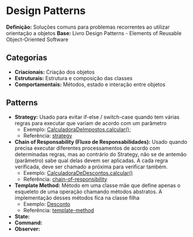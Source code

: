 # Design Patterns

**Definição:** Soluções comuns para problemas recorrentes ao utilizar orientação a objetos
**Base:** Livro Design Patterns - Elements of Reusable Object-Oriented Software

## Categorias

- **Criacionais:** Criação dos objetos
- **Estruturais:** Estrutura e composição das classes
- **Comportamentais:** Métodos, estado e interação entre objetos

## Patterns

- **Strategy:** Usado para evitar if-else / switch-case quando tem várias regras para executar que variam de acordo com um parâmetro
  - Exemplo: [CalculadoraDeImpostos.calcular();](https://github.com/fabiopsouza/learning-design-patterns/blob/main/loja/src/br/com/loja/alura/imposto/CalculadoraDeImpostos.java)
  - Referência: [strategy](https://refactoring.guru/design-patterns/strategy)
- **Chain of Responsability (Fluxo de Responsabilidades):** Usado quando precisa executar diferentes processamentos de acordo com determinadas regras, mas ao contrário do Strategy, não se de antemão (parâmetro) sabe qual delas devem ser aplicadas. A cada regra verificada, deve ser chamado a próxima para verificar também. 
  - Exemplo: [CalculadoraDeDescontos.calcular()](https://github.com/fabiopsouza/learning-design-patterns/blob/main/loja/src/br/com/loja/alura/desconto/CalculadoraDeDescontos.java)
  - Referência: [chain-of-responsibility](https://refactoring.guru/design-patterns/chain-of-responsibility)
- **Template Method:** Método em uma classe mãe que define apenas o esqueleto de uma operação chamando métodos abstratos. A implementação desses métodos fica na classe filha
	- Exemplo: [Desconto](https://github.com/fabiopsouza/learning-design-patterns/blob/main/loja/src/br/com/loja/alura/desconto/Desconto.java)
	- Referência: [template-method](https://refactoring.guru/design-patterns/template-method)
- **State:**
- **Command:**
- **Observer:**
